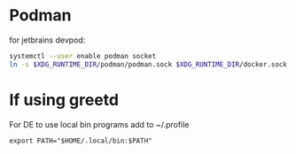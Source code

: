 # Podman

for jetbrains devpod:
```sh
systemctl --user enable podman socket 
ln -s $XDG_RUNTIME_DIR/podman/podman.sock $XDG_RUNTIME_DIR/docker.sock
```

# If using greetd
For DE to use local bin programs add to ~/.profile

`export PATH="$HOME/.local/bin:$PATH"`
